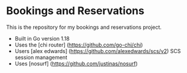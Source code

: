 # Bookings and Reservations

This is the repository for my bookings and reservations project.

- Built in Go version 1.18
- Uses the [chi router] (https://github.com/go-chi/chi)
- Users [alex edwards] (https://github.com/alexedwards/scs/v2) SCS session management 
- Uses [nosurf] (https://github.com/justinas/nosurf)
